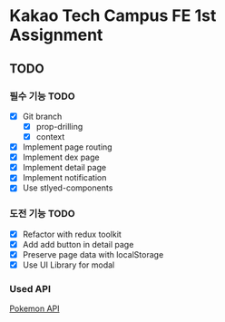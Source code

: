 # Kakao Tech Campus FE 1st Assignment

## TODO

### 필수 기능 TODO

- [x] Git branch
  - [x] prop-drilling
  - [x] context
- [x] Implement page routing
- [x] Implement dex page
- [x] Implement detail page
- [x] Implement notification
- [x] Use stlyed-components

### 도전 기능 TODO

- [x] Refactor with redux toolkit
- [x] Add add button in detail page
- [x] Preserve page data with localStorage
- [x] Use UI Library for modal

### Used API

[Pokemon API](https://pokeapi.co/)
